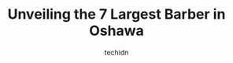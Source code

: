 ---
layout: ampstory
image: https://i0.wp.com/www.auto.or.id/wp-content/uploads/2023/06/richards-hairshop-0-oshawa-1686324358.jpeg?resize=640,853
author: techidn
featured: false
description: Oshawa, Ontario, Canada is a haven for Barber enthusiasts, boasting an impressive array of 7 top-notch establishments. Whether youre a seasoned connoisseur or simply curious to explore the 
title: Unveiling the 7 Largest Barber in Oshawa
cover:
   title: Unveiling the 7 Largest Barber in Oshawa
   subtitle: AUTO.OR.ID
   background: https://www.auto.or.id/wp-content/uploads/2023/06/richards-hairshop-0-oshawa-1686324358.jpeg

pages: 
 - layout: thirds
   top: <h1>#1 Tommy Guns Original Barbershop</h1>
   bottom: "<p>3.8/5Enter from gate 3 or 4 for easier access beside BMO entrance.Good place. They were very accommodating for my last minute appointment request. Dan was a nice guy.When</p>"
   background: https://www.auto.or.id/wp-content/uploads/2023/06/richards-hairshop-1-oshawa-1686324360.jpeg
   backgroundblur: true
 - layout: thirds
   top: <h1>#2 Johnny Cuts Barbershop</h1>
   bottom: "<p>3 William St W, Oshawa, ON L1J 1J8, Canada</p>"
   background: https://www.auto.or.id/wp-content/uploads/2023/06/richards-hairshop-2-oshawa-1686324361.jpeg
   cta:
      link: https://www.auto.or.id/unveiling-the-7-largest-barber-in-oshawa/
      text: Unveiling the 7 Largest Barber in Oshawa
 - layout: thirds
   top: <h1>#3 Ashby Grove</h1>
   bottom: "<p>419 King St W #4076, Oshawa, ON L1J 2K5, Canada</p>"
   background: https://images.unsplash.com/photo-1539788816080-8bdd722d8c22?ixlib=rb-4.0.3&ixid=MnwxMjA3fDB8MHxwaG90by1wYWdlfHx8fGVufDB8fHx8&auto=format&fit=crop&w=640&h=853&q=80
   cta:
      link: https://www.auto.or.id/unveiling-the-7-largest-barber-in-oshawa/
      text: Unveiling the 7 Largest Barber in Oshawa
 - layout: thirds
   top: <h1>#4 La Marca Salon & Barber</h1>
   bottom: "<p>941 Taunton Rd E C8, Oshawa, ON L1H 7K5, Canada</p>"
   background: https://images.unsplash.com/photo-1639927665333-f658d65ef32a?ixlib=rb-4.0.3&ixid=MnwxMjA3fDB8MHxwaG90by1wYWdlfHx8fGVufDB8fHx8&auto=format&fit=crop&w=640&h=853&q=80
   cta:
      link: https://www.auto.or.id/unveiling-the-7-largest-barber-in-oshawa/
      text: Unveiling the 7 Largest Barber in Oshawa
 - layout: thirds
   top: <h1>#5 Razor&Fade Barber Shop</h1>
   bottom: "<p>290 Marland Ave, Oshawa, ON L1J 1X1, Canada</p>"
   background: https://images.unsplash.com/photo-1533416784636-2b0ccfea6b97?ixlib=rb-4.0.3&ixid=MnwxMjA3fDB8MHxwaG90by1wYWdlfHx8fGVufDB8fHx8&auto=format&fit=crop&w=640&h=853&q=80
   cta:
      link: https://www.auto.or.id/unveiling-the-7-largest-barber-in-oshawa/
      text: Unveiling the 7 Largest Barber in Oshawa
 - layout: thirds
   top: <h1>#6 Keans Hairstyling</h1>
   bottom: "<p>245 King St W, Oshawa, ON L1J 2J7, Canada</p>"
   background: https://images.unsplash.com/photo-1575052159402-d23d4fab400c?ixlib=rb-4.0.3&ixid=MnwxMjA3fDB8MHxwaG90by1wYWdlfHx8fGVufDB8fHx8&auto=format&fit=crop&w=640&h=853&q=80
   cta:
      link: https://www.auto.or.id/unveiling-the-7-largest-barber-in-oshawa/
      text: Unveiling the 7 Largest Barber in Oshawa
 - layout: thirds
   top: <h1>#7 S&G Hair Studio</h1>
   bottom: "<p>155 Simcoe St S, Oshawa, ON L1H 4G8, Canada</p>"
   background: https://images.unsplash.com/photo-1546750921-ce6cc9add92f?ixlib=rb-4.0.3&ixid=MnwxMjA3fDB8MHxwaG90by1wYWdlfHx8fGVufDB8fHx8&auto=format&fit=crop&w=640&h=853&q=80
   cta:
      link: https://www.auto.or.id/unveiling-the-7-largest-barber-in-oshawa/
      text: Unveiling the 7 Largest Barber in Oshawa
 - layout: thirds
   middle: Continue reading...
   background: https://images.unsplash.com/photo-1510883056135-32472f0e11b8?ixlib=rb-4.0.3&ixid=MnwxMjA3fDB8MHxwaG90by1wYWdlfHx8fGVufDB8fHx8&auto=format&fit=crop&w=640&h=853&q=80
   cta:
      link: https://www.auto.or.id/unveiling-the-7-largest-barber-in-oshawa/
      text: Unveiling the 7 Largest Barber in Oshawa

---